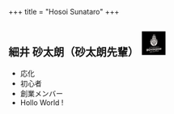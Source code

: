 +++
title = "Hosoi Sunataro"
+++

## 細井 砂太朗（砂太朗先輩） <img src="/image/member/istanbul_0.jpg" width="50" height="50" />
- 応化
- 初心者
- 創業メンバー
- Hollo World !

